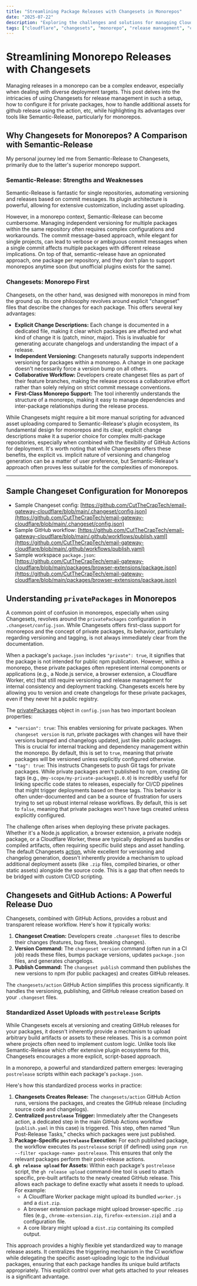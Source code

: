 ```yaml
---
title: "Streamlining Package Releases with Changesets in Monorepos"
date: "2025-07-22"
description: "Exploring the challenges and solutions for managing Cloudflare Workers releases within a monorepo using Changesets, and why it's a powerful alternative to Semantic-Release."
tags: ["cloudflare", "changesets", "monorepo", "release management", "ci/cd"]
---
```


# Streamlining Monorepo Releases with Changesets

Managing releases in a monorepo can be a complex endeavor, especially when dealing with diverse deployment targets. This post delves into the intricacies of using Changesets for release management in such a setup, how to configure it for private packages, how to handle additional assets for github release using the action, etc, while highlighting its advantages over tools like Semantic-Release, particularly for monorepos.

<!-- truncate -->

## Why Changesets for Monorepos? A Comparison with Semantic-Release

My personal journey led me from Semantic-Release to Changesets, primarily due to the latter's superior monorepo support.

### Semantic-Release: Strengths and Weaknesses

Semantic-Release is fantastic for single repositories, automating versioning and releases based on commit messages. Its plugin architecture is powerful, allowing for extensive customization, including asset uploading.

However, in a monorepo context, Semantic-Release can become cumbersome. Managing independent versioning for multiple packages within the same repository often requires complex configurations and workarounds. The commit message-based approach, while elegant for single projects, can lead to verbose or ambiguous commit messages when a single commit affects multiple packages with different release implications. On top of that, semantic-release have an opnionated approach, one package per repository, and they don't plan to support monorepos anytime soon (but unofficial plugins exists for the same).

### Changesets: Monorepo First

Changesets, on the other hand, was designed with monorepos in mind from the ground up. Its core philosophy revolves around explicit "changeset" files that describe the changes for each package. This offers several key advantages:

- **Explicit Change Descriptions:** Each change is documented in a dedicated file, making it clear which packages are affected and what kind of change it is (patch, minor, major). This is invaluable for generating accurate changelogs and understanding the impact of a release.
- **Independent Versioning:** Changesets naturally supports independent versioning for packages within a monorepo. A change in one package doesn't necessarily force a version bump on all others.
- **Collaborative Workflow:** Developers create changeset files as part of their feature branches, making the release process a collaborative effort rather than solely relying on strict commit message conventions.
- **First-Class Monorepo Support:** The tool inherently understands the structure of a monorepo, making it easy to manage dependencies and inter-package relationships during the release process.

While Changesets might require a bit more manual scripting for advanced asset uploading compared to Semantic-Release's plugin ecosystem, its fundamental design for monorepos and its clear, explicit change descriptions make it a superior choice for complex multi-package repositories, especially when combined with the flexibility of GitHub Actions for deployment. It's worth noting that while Changesets offers these benefits, the explicit vs. implicit nature of versioning and changelog generation can be a matter of user preference, but Semantic-Release's approach often proves less suitable for the complexities of monorepos.

---

## Sample Changeset Configuration for Monorepos

- Sample Changeset config: [https://github.com/CutTheCrapTech/email-gateway-cloudflare/blob/main/.changeset/config.json](https://github.com/CutTheCrapTech/email-gateway-cloudflare/blob/main/.changeset/config.json)
- Sample GitHub workflow: [https://github.com/CutTheCrapTech/email-gateway-cloudflare/blob/main/.github/workflows/publish.yaml](https://github.com/CutTheCrapTech/email-gateway-cloudflare/blob/main/.github/workflows/publish.yaml)
- Sample workspace `package.json`: [https://github.com/CutTheCrapTech/email-gateway-cloudflare/blob/main/packages/browser-extensions/package.json](https://github.com/CutTheCrapTech/email-gateway-cloudflare/blob/main/packages/browser-extensions/package.json)

## Understanding `privatePackages` in Monorepos

A common point of confusion in monorepos, especially when using Changesets, revolves around the `privatePackages` configuration in `.changeset/config.json`. While Changesets offers first-class support for monorepos and the concept of private packages, its behavior, particularly regarding versioning and tagging, is not always immediately clear from the documentation.

When a package's `package.json` includes `"private": true`, it signifies that the package is not intended for public npm publication. However, within a monorepo, these private packages often represent internal components or applications (e.g., a Node.js service, a browser extension, a Cloudflare Worker, etc) that still require versioning and release management for internal consistency and deployment tracking. Changesets excels here by allowing you to version and create changelogs for these private packages, even if they never hit a public registry.

The [privatePackages](https://github.com/changesets/changesets/blob/main/docs/versioning-apps.md) object in `config.json` has two important boolean properties:

- `"version": true`: This enables versioning for private packages. When `changeset version` is run, private packages with changes will have their versions bumped and changelogs updated, just like public packages. This is crucial for internal tracking and dependency management within the monorepo. By default, this is set to `true`, meaning that private packages will be versioned unless explicitly configured otherwise.
- `"tag": true`: This instructs Changesets to push Git tags for private packages. While private packages aren't published to npm, creating Git tags (e.g., `@my-scope/my-private-package@1.0.0`) is incredibly useful for linking specific code states to releases, especially for CI/CD pipelines that might trigger deployments based on these tags. This behavior is often under-documented and can be a source of frustration for users trying to set up robust internal release workflows. By default, this is set to `false`, meaning that private packages won't have tags created unless explicitly configured.

The challenge often arises when deploying these private packages. Whether it's a Node.js application, a browser extension, a private nodejs package, or a Cloudflare Worker, these are typically deployed as bundles or compiled artifacts, often requiring specific build steps and asset handling. The default Changesets [action](https://github.com/changesets/action), while excellent for versioning and changelog generation, doesn't inherently provide a mechanism to upload additional deployment assets (like `.zip` files, compiled binaries, or other static assets) alongside the source code. This is a gap that often needs to be bridged with custom CI/CD scripting.

## Changesets and GitHub Actions: A Powerful Release Duo

Changesets, combined with GitHub Actions, provides a robust and transparent release workflow. Here's how it typically works:

1.  **Changeset Creation:** Developers create `.changeset` files to describe their changes (features, bug fixes, breaking changes).
2.  **Version Command:** The `changeset version` command (often run in a CI job) reads these files, bumps package versions, updates `package.json` files, and generates changelogs.
3.  **Publish Command:** The `changeset publish` command then publishes the new versions to npm (for public packages) and creates GitHub releases.

The `changesets/action` GitHub Action simplifies this process significantly. It handles the versioning, publishing, and GitHub release creation based on your `.changeset` files.

### Standardized Asset Uploads with `postrelease` Scripts

While Changesets excels at versioning and creating GitHub releases for your packages, it doesn't inherently provide a mechanism to upload arbitrary build artifacts or assets to these releases. This is a common point where projects often need to implement custom logic. Unlike tools like Semantic-Release which offer extensive plugin ecosystems for this, Changesets encourages a more explicit, script-based approach.

In a monorepo, a powerful and standardized pattern emerges: leveraging `postrelease` scripts within each package's `package.json`.

Here's how this standardized process works in practice:

1.  **Changesets Creates Release:** The `changesets/action` GitHub Action runs, versions the packages, and creates the GitHub release (including source code and changelogs).
2.  **Centralized `postrelease` Trigger:** Immediately after the Changesets action, a dedicated step in the main GitHub Actions workflow (`publish.yaml` in this case) is triggered. This step, often named "Run Post-Release Tasks," checks which packages were just published.
3.  **Package-Specific `postrelease` Execution:** For each published package, the workflow executes its `postrelease` script (if defined) using `pnpm run --filter <package-name> postrelease`. This ensures that only the relevant packages perform their post-release actions.
4.  **`gh release upload` for Assets:** Within each package's `postrelease` script, the `gh release upload` command-line tool is used to attach specific, pre-built artifacts to the newly created GitHub release. This allows each package to define exactly what assets it needs to upload. For example:
    - A Cloudflare Worker package might upload its bundled `worker.js` and a `dist.zip`.
    - A browser extension package might upload browser-specific `.zip` files (e.g., `chrome-extension.zip`, `firefox-extension.zip`) and a configuration file.
    - A core library might upload a `dist.zip` containing its compiled output.

This approach provides a highly flexible yet standardized way to manage release assets. It centralizes the triggering mechanism in the CI workflow while delegating the specific asset-uploading logic to the individual packages, ensuring that each package handles its unique build artifacts appropriately. This explicit control over what gets attached to your releases is a significant advantage.
